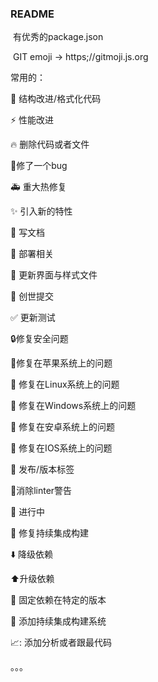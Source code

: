 ### README

​		有优秀的package.json

​		GIT emoji​ -> https;//gitmoji.js.org

常用的：

:art: 结构改进/格式化代码

:zap: 性能改进

:fire: 删除代码或者文件

:bug:修了一个bug

:ambulance: 重大热修复

:sparkles: 引入新的特性

:pencil: 写文档

:rocket: 部署相关

:lipstick: 更新界面与样式文件

:tada: 创世提交

:white_check_mark: 更新测试

:lock:修复安全问题

:apple:修复在苹果系统上的问题

:penguin: 修复在Linux系统上的问题

:checkered_flag: 修复在Windows系统上的问题

:robot: 修复在安卓系统上的问题

:green_apple: 修复在IOS系统上的问题

:bookmark: 发布/版本标签

:rotating_light:消除linter警告

:construction: 进行中

:green_heart: 修复持续集成构建

:arrow_down: 降级依赖

:arrow_up:升级依赖

:pushpin: 固定依赖在特定的版本

:construction_worker: 添加持续集成构建系统

:chart_with_upwards_trend:: 添加分析或者跟最代码

。。。